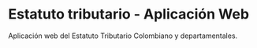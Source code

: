 # Estatuto tributario - Aplicación Web
Aplicación web del Estatuto Tributario Colombiano y departamentales.
